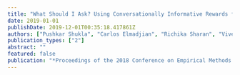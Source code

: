 ```yaml
---
title: "What Should I Ask? Using Conversationally Informative Rewards for Goal-Oriented Visual Dialog"
date: 2019-01-01
publishDate: 2019-12-01T00:35:18.417861Z
authors: ["Pushkar Shukla", "Carlos Elmadjian", "Richika Sharan", "Vivek Kulkarni", "Matthew Turk", "William Yang Wang"]
publication_types: ["2"]
abstract: ""
featured: false
publication: "*Proceedings of the 2018 Conference on Empirical Methods in Natural Language Processing*"
---
```


